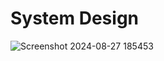 # System Design


![Screenshot 2024-08-27 185453](https://github.com/user-attachments/assets/1a60b8fe-1b01-4128-89c3-1bd67699a5cd)
